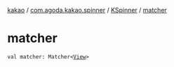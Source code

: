 [kakao](../../index.md) / [com.agoda.kakao.spinner](../index.md) / [KSpinner](index.md) / [matcher](./matcher.md)

# matcher

`val matcher: Matcher<`[`View`](https://developer.android.com/reference/android/view/View.html)`>`